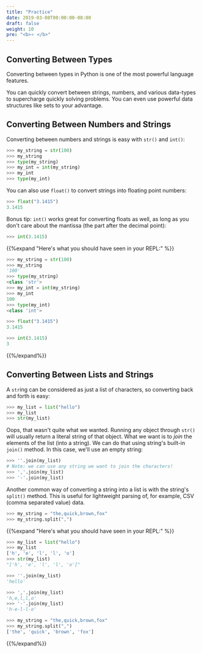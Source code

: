 ```yaml
---
title: "Practice"
date: 2019-03-08T00:00:00-08:00
draft: false
weight: 10
pre: "<b>⭐️ </b>"
---
```


## Converting Between Types

Converting between types in Python is one of the most powerful language features.

You can quickly convert between strings, numbers, and various data-types to supercharge quickly solving problems.
You can even use powerful data structures like sets to your advantage.

## Converting Between Numbers and Strings

Converting between numbers and strings is easy with `str()` and `int()`:

```python
>>> my_string = str(100)
>>> my_string
>>> type(my_string)
>>> my_int = int(my_string)
>>> my_int
>>> type(my_int)
```

You can also use `float()` to convert strings into floating point numbers:

```python
>>> float("3.1415")
3.1415
```

Bonus tip: `int()` works great for converting floats as well, as long as you don't care about the mantissa (the part after the decimal point):

```python
>>> int(3.1415)
```

{{%expand "Here's what you should have seen in your REPL:" %}}

```python
>>> my_string = str(100)
>>> my_string
'100'
>>> type(my_string)
<class 'str'>
>>> my_int = int(my_string)
>>> my_int
100
>>> type(my_int)
<class 'int'>
```

```python
>>> float("3.1415")
3.1415
```

```python
>>> int(3.1415)
3
```
{{%/expand%}}

## Converting Between Lists and Strings

A `str`ing can be considered as just a list of characters, so converting back and forth is easy:

```python
>>> my_list = list("hello")
>>> my_list
>>> str(my_list)
```

Oops, that wasn't quite what we wanted. Running any object through `str()` will usually return a literal string of that object. What we want is to *join* the elements of the list (into a string). We can do that using string's built-in `join()` method. In this case, we'll use an empty string:

```python
>>> ''.join(my_list)
# Note: we can use any string we want to join the characters!
>>> ','.join(my_list)
>>> '-'.join(my_list)
```

Another common way of converting a string into a list is with the string's `split()` method. This is useful for lightweight parsing of, for example, CSV (comma separated value) data.

```python
>>> my_string = "the,quick,brown,fox"
>>> my_string.split(",")
```

{{%expand "Here's what you should have seen in your REPL:" %}}

```python
>>> my_list = list("hello")
>>> my_list
['h', 'e', 'l', 'l', 'o']
>>> str(my_list)
"['h', 'e', 'l', 'l', 'o']"
```

```python
>>> ''.join(my_list)
'hello'

>>> ','.join(my_list)
'h,e,l,l,o'
>>> '-'.join(my_list)
'h-e-l-l-o'
```

```python
>>> my_string = "the,quick,brown,fox"
>>> my_string.split(",")
['the', 'quick', 'brown', 'fox']
```

{{%/expand%}}
